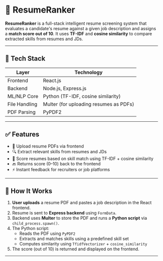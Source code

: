 # 🚀 ResumeRanker

**ResumeRanker** is a full-stack intelligent resume screening system that evaluates a candidate's resume against a given job description and assigns a **match score out of 10**. It uses **TF-IDF** and **cosine similarity** to compare extracted skills from resumes and JDs.

---

## 🔧 Tech Stack

| Layer       | Technology               |
|-------------|--------------------------|
| Frontend    | React.js                 |
| Backend     | Node.js, Express.js      |
| ML/NLP Core | Python (TF-IDF, cosine similarity) |
| File Handling | Multer (for uploading resumes as PDFs) |
| PDF Parsing | PyPDF2                   |


---

## ✅ Features

- 📄 Upload resume PDFs via frontend
- 🔍 Extract relevant skills from resumes and JDs
- 🧠 Score resumes based on skill match using TF-IDF + cosine similarity
- 🔙 Returns score (0–10) back to the frontend
- ⚡ Instant feedback for recruiters or job platforms

---

## 🧠 How It Works

1. **User uploads** a resume PDF and pastes a job description in the React frontend.
2. Resume is sent to **Express backend** using `FormData`.
3. Backend uses **Multer** to store the PDF and runs a **Python script** via `child_process.spawn()`.
4. The Python script:
   - Reads the PDF using `PyPDF2`
   - Extracts and matches skills using a predefined skill set
   - Computes similarity using `TfidfVectorizer` + `cosine_similarity`
5. The score (out of 10) is returned and displayed on the frontend.

---

